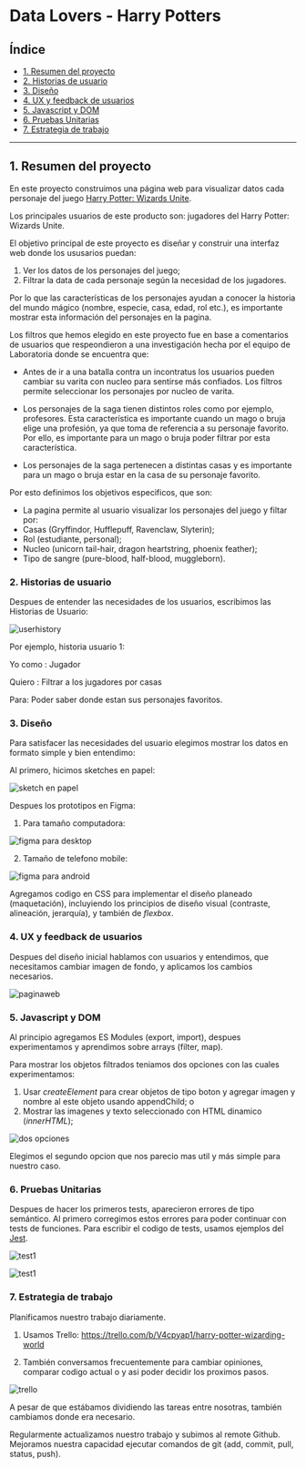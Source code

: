 # Data Lovers - Harry Potters

## Índice

* [1. Resumen del proyecto](#1-resumen-del-proyecto)
* [2. Historias de usuario](#2-historias-de-usuario)
* [3. Diseño](#3-diseño)
* [4. UX y feedback de usuarios](#4-UX-y-feedback-de-usuarios)
* [5. Javascript y DOM](#5-Javascript-y-DOM)
* [6. Pruebas Unitarias](#6-pruebas-Unitarias)
* [7. Estrategia de trabajo](#7-estrategia-de-trabajo)

***

## 1. Resumen del proyecto

En este proyecto construimos una página web para visualizar datos cada personaje del juego [Harry Potter: Wizards Unite](https://www.wizardingworld.com).

Los principales usuarios de este producto son: jugadores del Harry Potter: Wizards Unite.


El objetivo principal de este proyecto es diseñar y construir una interfaz web donde los ususarios puedan:
1) Ver los datos de los personajes del juego;
2) Filtrar la data de cada personaje según la necesidad de los jugadores.

Por lo que las características de los personajes ayudan a conocer la historia del mundo mágico (nombre, especie, casa, edad, rol etc.), es importante mostrar esta información del personajes en la pagina.

Los filtros que hemos elegido en este proyecto fue en base a comentarios de usuarios que respeondieron a una investigación hecha por el equipo de Laboratoria donde se encuentra que:

- Antes de ir a una batalla contra un incontratus los usuarios pueden cambiar su varita con nucleo para sentirse más confiados. Los filtros permite seleccionar los personajes por nucleo de varita. 

- Los personajes de la saga tienen distintos roles como por ejemplo, profesores. Esta característica es importante cuando un mago o bruja elige una profesión, ya que toma de referencia a su personaje favorito. Por ello, es importante para un mago o bruja poder filtrar por esta característica.

- Los personajes de la saga pertenecen a distintas casas y es importante para un mago o bruja estar en la casa de su personaje favorito.

Por esto definimos los objetivos especificos, que son:
- La pagina permite al usuario visualizar los personajes del juego y filtar por:
- Casas (Gryffindor, Hufflepuff, Ravenclaw, Slyterin);
- Rol (estudiante, personal);
- Nucleo (unicorn tail-hair, dragon heartstring, phoenix feather);
- Tipo de sangre (pure-blood, half-blood, muggleborn).


### 2. Historias de usuario

Despues de entender las necesidades de los usuarios, escribimos las Historias de Usuario:

![userhistory](https://github.com/ievastumpe/SCL012-data-lovers/blob/master/src/historiasDeUsuario.png?raw=true) 

Por ejemplo, historia usuario 1:

Yo como : Jugador

Quiero : Filtrar a los jugadores por casas

Para: Poder saber donde estan sus personajes favoritos.


### 3. Diseño

Para satisfacer las necesidades del usuario elegimos mostrar los datos en formato simple y bien entendimo:

Al primero, hicimos sketches en papel:

![sketch en papel](https://github.com/ievastumpe/SCL012-data-lovers/blob/master/src/scketch.png?raw=true)

Despues los prototipos en Figma:

1) Para tamaño computadora:

![figma para desktop](https://raw.githubusercontent.com/ievastumpe/SCL012-data-lovers/master/src/Figma_Desktop.png)

2) Tamaño de telefono mobile:

![figma para android](https://github.com/ievastumpe/SCL012-data-lovers/blob/master/src/prototipoParaAndroid.png?raw=true)

Agregamos codigo en CSS para implementar el diseño planeado (maquetación), incluyiendo los principios de diseño visual (contraste, alineación, jerarquía), y también de _flexbox_.

### 4. UX y feedback de usuarios

Despues del diseño inicial hablamos con usuarios y entendimos, que necesitamos cambiar imagen de fondo, y aplicamos los cambios necesarios. 

![paginaweb](https://github.com/ievastumpe/SCL012-data-lovers/blob/master/src/paginaweb.png?raw=true)


### 5. Javascript y DOM

Al principio agregamos ES Modules (export, import), 
despues experimentamos y aprendimos sobre arrays (filter, map). 

Para mostrar los objetos filtrados teniamos dos opciones con las cuales experimentamos:
1) Usar _createElement_ para crear objetos de tipo boton y agregar imagen y nombre al este objeto usando appendChild;
o
2) Mostrar las imagenes y texto seleccionado con HTML dinamico (_innerHTML_);

![dos opciones](https://github.com/ievastumpe/SCL012-data-lovers/blob/master/src/dosopciones.png?raw=true)

Elegimos el segundo opcion que nos parecio mas util y más simple para nuestro caso. 


### 6. Pruebas Unitarias

Despues de hacer los primeros tests, aparecieron errores de tipo semántico. 
Al primero corregimos estos errores para poder continuar con tests de funciones. 
Para escribir el codigo de tests, usamos ejemplos del [Jest](https://jestjs.io/docs/en/using-matchers/).

![test1](https://github.com/ievastumpe/SCL012-data-lovers/blob/master/src/test1.png?raw=true)

![test1](https://github.com/ievastumpe/SCL012-data-lovers/blob/master/src/test2.png?raw=true)

### 7. Estrategia de trabajo

Planificamos nuestro trabajo diariamente. 

1) Usamos Trello: https://trello.com/b/V4cpyap1/harry-potter-wizarding-world

2) También conversamos frecuentemente para cambiar opiniones, comparar codigo actual o y asi poder decidir los proximos pasos. 

![trello](https://github.com/ievastumpe/SCL012-data-lovers/blob/master/src/trello.png?raw=true)

A pesar de que estábamos dividiendo las tareas entre nosotras, también cambiamos donde era necesario.


Regularmente actualizamos nuestro trabajo y subimos al remote Github. 
Mejoramos nuestra capacidad ejecutar comandos de git (add, commit, pull, status, push).




